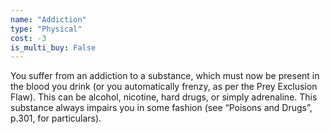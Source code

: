 ```yaml
---
name: "Addiction"
type: "Physical"
cost: -3
is_multi_buy: False
---
```


You suffer from an addiction to a substance, which must now be present in the blood you drink (or you automatically frenzy, as per the Prey Exclusion Flaw). This can be alcohol, nicotine, hard drugs, or simply adrenaline. This substance always impairs you in some fashion (see “Poisons and Drugs”, p.301, for particulars).